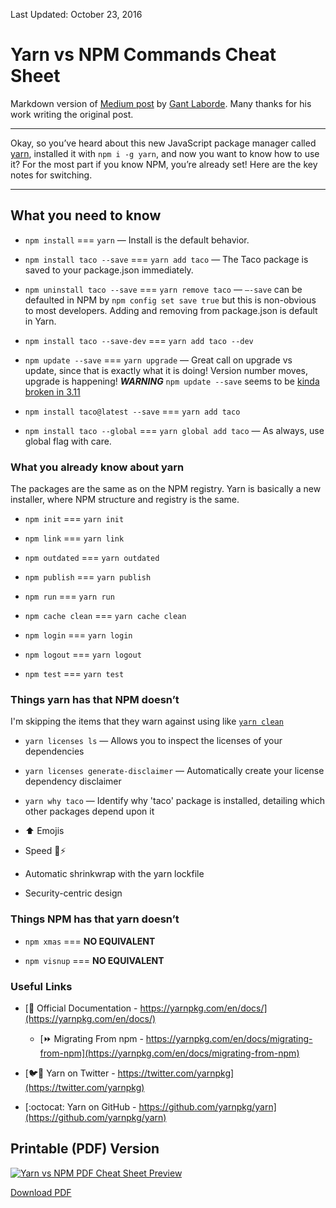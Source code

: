 Last Updated: October 23, 2016

# Yarn vs NPM Commands Cheat Sheet

Markdown version of [Medium post](https://shift.infinite.red/npm-vs-yarn-cheat-sheet-8755b092e5cc#.tctsw3s17) by
[Gant Laborde](https://twitter.com/GantLaborde). Many thanks for his work writing the original post.

---

Okay, so you’ve heard about this new JavaScript package manager called [yarn](https://github.com/yarnpkg/yarn),
installed it with `npm i -g yarn`, and now you want to know how to use it? For the most part if you know NPM,
you’re already set! Here are the key notes for switching.

---

## What you need to know

* `npm install` === `yarn` — Install is the default behavior.

* `npm install taco --save` === `yarn add taco` — The Taco package is saved to your package.json immediately.

* `npm uninstall taco --save` === `yarn remove taco` — `—-save` can be defaulted in NPM by `npm config set save true`
but this is non-obvious to most developers. Adding and removing from package.json is default in Yarn.

* `npm install taco --save-dev` === `yarn add taco --dev`

* `npm update --save` === `yarn upgrade` — Great call on upgrade vs update, since that is exactly what it is doing!
Version number moves, upgrade is happening! **_WARNING_** `npm update --save` seems to be [kinda broken in 3.11](https://github.com/npm/npm/issues/13555)

* `npm install taco@latest --save` === `yarn add taco`

* `npm install taco --global` === `yarn global add taco` — As always, use global flag with care.

### What you already know about yarn
The packages are the same as on the NPM registry. Yarn is basically a new installer, where NPM structure and registry is the same.

* `npm init` === `yarn init`

* `npm link` === `yarn link`

* `npm outdated` === `yarn outdated`

* `npm publish` === `yarn publish`

* `npm run` === `yarn run`

* `npm cache clean` === `yarn cache clean`

* `npm login` === `yarn login`

* `npm logout` === `yarn logout`

* `npm test` === `yarn test`

### Things yarn has that NPM doesn’t
I'm skipping the items that they warn against using like [`yarn clean`](https://yarnpkg.com/en/docs/cli/clean)

* `yarn licenses ls` — Allows you to inspect the licenses of your dependencies

* `yarn licenses generate-disclaimer` — Automatically create your license dependency disclaimer

* `yarn why taco` — Identify why 'taco' package is installed, detailing which other packages depend upon it

* :arrow_up: Emojis

* Speed :running::zap:

* Automatic shrinkwrap with the yarn lockfile

* Security-centric design

### Things NPM has that yarn doesn’t

* `npm xmas` === **NO EQUIVALENT**

* `npm visnup` === **NO EQUIVALENT**

### Useful Links

* [:notebook: Official Documentation - https://yarnpkg.com/en/docs/](https://yarnpkg.com/en/docs/)

  * [:fast_forward: Migrating From npm - https://yarnpkg.com/en/docs/migrating-from-npm](https://yarnpkg.com/en/docs/migrating-from-npm)

* [:bird::speech_balloon: Yarn on Twitter - https://twitter.com/yarnpkg](https://twitter.com/yarnpkg)

* [:octocat: Yarn on GitHub - https://github.com/yarnpkg/yarn](https://github.com/yarnpkg/yarn)

## Printable (PDF) Version

[![Yarn vs NPM PDF Cheat Sheet Preview](https://github.com/mikesprague/yarn-vs-npm-cheatsheet/blob/master/assets/yarn-vs-npm-pdf-cheatsheet-preview.png?raw=true "Yarn vs NPM PDF Cheat Sheet Preview (Click to Download)")](https://github.com/mikesprague/yarn-vs-npm-cheatsheet/blob/master/assets/yarn-vs-npm-cheatsheet.pdf?raw=true)

[Download PDF](https://github.com/mikesprague/yarn-vs-npm-cheatsheet/blob/master/assets/yarn-vs-npm-cheatsheet.pdf?raw=true)
